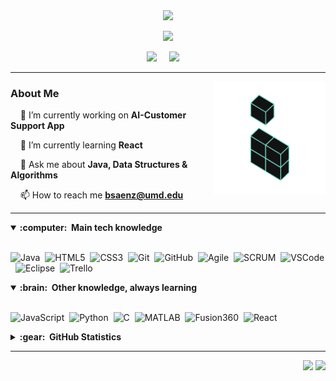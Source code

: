 <!-- Name -->
<div align="center">
  <!-- Typing SVG by DenverCoder1 - https://github.com/DenverCoder1/readme-typing-svg -->
  <a href="https://github.com/DenverCoder1/readme-typing-svg">
    <img src="https://readme-typing-svg.demolab.com/?lines=Benjamin%20Saenz&font=Fira%20Code&center=true&width=440&height=45&color=61dafb&vCenter=true&pause=1000&size=22&duration=1" />
  </a>
</div>

<!-- Description -->
<p align="center">
  <!-- Typing SVG by DenverCoder1 - https://github.com/DenverCoder1/readme-typing-svg -->
  <a href="https://github.com/DenverCoder1/readme-typing-svg">
    <img src="https://readme-typing-svg.demolab.com/?lines=Full-stack%20web%20and%20app%20developer;Computer%20Engineering%20@%20UMD;Always%20learning%20new%20things&font=Fira%20Code&center=true&width=440&height=45&color=61dafb&vCenter=true&pause=1000&size=22&duration=2500" />
  </a>
</p>

<!-- Socials -->
<p align="center">
  <a href="mailto:bsaenz@umd.edu?subject=Hello%20Ben%20Saenz"><img src="https://img.shields.io/badge/gmail-%23D14836.svg?&style=for-the-badge&logo=gmail&logoColor=white" /></a>&nbsp;&nbsp;&nbsp;&nbsp;
  <a href="https://www.linkedin.com/in/bsaenz2/"><img src="https://img.shields.io/badge/linkedin-%230077B5.svg?&style=for-the-badge&logo=linkedin&logoColor=white" /></a>&nbsp;&nbsp;&nbsp;&nbsp;
</p>

<hr/>

<!-- About Section -->

<!-- blocks.gif from backstage.io at https://backstage.io/ -->
<img align="right" height="180px" width="180px" src="blocks.gif" />

### About Me
&nbsp;&nbsp;&nbsp; 🔭 I’m currently working on **AI-Customer Support App**

&nbsp;&nbsp;&nbsp; 🌱 I’m currently learning **React**

&nbsp;&nbsp;&nbsp; 💬 Ask me about **Java, Data Structures & Algorithms**

&nbsp;&nbsp;&nbsp; 📫 How to reach me **bsaenz@umd.edu**
</p>

<hr/>

<!-- Tools & Tech -->
<!-- Layout by brunotacca from https://github.com/brunotacca -->

<details open>
  <summary><b>:computer: &nbsp;Main tech knowledge</b></summary>
  <br/>
  
  ![Java](https://img.shields.io/badge/JAVA-007396.svg?&style=flat&logo=java&logoColor=white)&nbsp;
  ![HTML5](https://img.shields.io/badge/HTML5-E34F26.svg?&style=flat&logo=html5&logoColor=white)&nbsp;
  ![CSS3](https://img.shields.io/badge/CSS3-%231572B6.svg?&style=flat&logo=css3&logoColor=white)&nbsp;
  ![Git](https://img.shields.io/badge/GIT-%23F05033.svg?&style=flat&logo=git&logoColor=white)&nbsp;
  ![GitHub](https://img.shields.io/badge/GITHUB-%23121011.svg?&style=flat&logo=github&logoColor=white)&nbsp;
  ![Agile](https://img.shields.io/badge/AGILE-7B68EE.svg?&style=flat&logo=agile&logoColor=white)&nbsp;
  ![SCRUM](https://img.shields.io/badge/SCRUM-6DB33F.svg?&style=flat&logo=ddd&logoColor=white)&nbsp;
  ![VSCode](https://img.shields.io/badge/VSCODE-007ACC.svg?&style=flat&logo=visual-studio-code)&nbsp;
  ![Eclipse](https://img.shields.io/badge/ECLIPSE-2C2255.svg?&style=flat&logo=eclipse)&nbsp;
  ![Trello](https://img.shields.io/badge/TRELLO-0052CC.svg?style=flat&logo=trello&logoColor=white)&nbsp;
</details>

<details open>
  <summary><b>:brain: &nbsp;Other knowledge, always learning</b></summary>
  <br/>
  
  ![JavaScript](https://img.shields.io/badge/JAVASCRIPT-323330.svg?&style=flat&logo=javascript&logoColor=%23F7DF1E)&nbsp;
  ![Python](https://img.shields.io/badge/PYTHON-3776AB.svg?&style=flat&logo=python&logoColor=white)&nbsp;
  ![C](https://img.shields.io/badge/C-00599C.svg?style=flat&logo=c&logoColor=white)&nbsp;
  ![MATLAB](https://img.shields.io/badge/MATLAB-7B68EE.svg?style=flat&logoColor=white)&nbsp;
  ![Fusion360](https://img.shields.io/badge/FUSION360-000000.svg?&style=flat&logo=autodesk&logoColor=white)&nbsp;
  ![React](https://img.shields.io/badge/REACT-%2320232a.svg?style=flat&logo=react&logoColor=%61DAFB)
</details>

<details>
  <summary><b>:gear: &nbsp;GitHub Statistics</b></summary>
  <br/>
    <p align="center">
      <img height="137px" src="https://github-readme-streak-stats.herokuapp.com/?user=benj1sa&hide_border=true&theme=react" />
    </p>
    <p align="center">
      <a href="https://github.com/anuraghazra/github-readme-stats">
        <img height=200 align="center" src="https://github-readme-stats.vercel.app/api?username=benj1sa&show_icons=true&hide_rank=true&hide_border=true&theme=react" />
      </a>
      <a href="https://github.com/anuraghazra/convoychat">
        <img height=200 align="center" src="https://github-readme-stats.vercel.app/api/top-langs?username=benj1sa&layout=compact&langs_count=8&card_width=320&hide_border=true&theme=react" />
      </a>
    </p>
</details>

<hr/>

<!-- Statistics -->

<p align="right">
  <img src="https://komarev.com/ghpvc/?username=benj1sa&style=plastic&label=Views" />
  <img src="https://badges.pufler.dev/visits/benj1sa/benj1sa?color=black&logo=github" />
</p>
